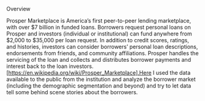 Overview

Prosper Marketplace is America’s first peer-to-peer lending marketplace, with over $7 billion in funded loans. Borrowers request personal loans on Prosper and investors (individual or institutional) can fund anywhere from $2,000 to $35,000 per loan request. In addition to credit scores, ratings, and histories, investors can consider borrowers’ personal loan descriptions, endorsements from friends, and community affiliations. Prosper handles the servicing of the loan and collects and distributes borrower payments and interest back to the loan investors.[https://en.wikipedia.org/wiki/Prosper_Marketplace].Here I used the data available to the public from the institution and analyze the borrower market (including the demographic segmentation and beyond) and try to let data tell some behind scene stories about the borrowers.
